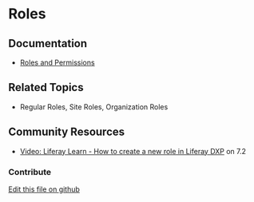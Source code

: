 # Roles

## Documentation

* [Roles and Permissions](https://learn.liferay.com/dxp/7.x/en/users-and-permissions/roles_and_permissions.html)

## Related Topics

* Regular Roles, Site Roles, Organization Roles

## Community Resources

* [Video: Liferay Learn - How to create a new role in Liferay DXP](https://www.youtube.com/watch?v=61ocl3xWL38) on 7.2

### Contribute

[Edit this file on github](https://github.com/olafk/controlpanel-documentation-docs/blob/master/md/73en/com_liferay_roles_admin_web_portlet_RolesAdminPortlet/5.md)
